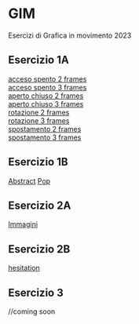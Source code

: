# GIM
Esercizi di Grafica in movimento 2023

## Esercizio 1A

[acceso spento 2 frames](Esercizio_1A/template/acceso_spento_2.html)  
[acceso spento 3 frames](Esercizio_1A/template/acceso_spento_3.html)  
[aperto chiuso 2 frames](Esercizio_1A/template/aperto_chiuso_2.html)  
[aperto chiuso 3 frames](Esercizio_1A/template/aperto_chiuso_3.html)  
[rotazione 2 frames](Esercizio_1A/template/rotazione_2.html)  
[rotazione 3 frames](Esercizio_1A/template/rotazione_3.html)  
[spostamento 2 frames](Esercizio_1A/template/spostamento_2.html)  
[spostamento 3 frames](Esercizio_1A/template/spostamento_3.html)  

## Esercizio 1B

[Abstract](Esercizio_1B/template/Abstract.html)
[Pop](Esercizio_1B/template/Abstract.html)

## Esercizio 2A

[Immagini](Esercizio_2A/Esercizio_2A.html)

## Esercizio 2B

[hesitation](Esercizio_2B/Hesitation.html)

## Esercizio 3

//coming soon
